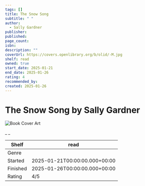 ```yaml
---
tags: []
title: The Snow Song
subtitle: " "
author:
  - Sally Gardner
publisher:
published:
page_count:
isbn:
description: ""
coverUrl: https://covers.openlibrary.org/b/olid/-M.jpg
shelf: read
owned: true
start_date: 2025-01-21
end_date: 2025-01-26
rating: 4
recommended_by:
created: 2025-01-26
---
```


# The Snow Song by Sally Gardner

![Book Cover Art](https://covers.openlibrary.org/b/olid/-M.jpg)

_ _

| Shelf | read |
| --- | --- |
| Genre |  |
| Started | 2025-01-21T00:00:00.000+00:00 |
| Finished | 2025-01-26T00:00:00.000+00:00 |
| Rating | 4/5 |


